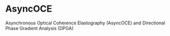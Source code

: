 # AsyncOCE
Asynchronous Optical Coherence Elastography (AsyncOCE) and Directional Phase Gradient Analysis (DPGA)
